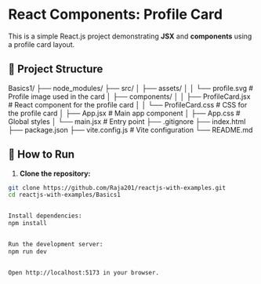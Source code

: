 # React Components: Profile Card

This is a simple React.js project demonstrating **JSX** and **components** using a profile card layout.



## 📁 Project Structure

Basics1/
├── node_modules/
├── src/
│ ├── assets/
│ │ └── profile.svg # Profile image used in the card
│ ├── components/
│ │ ├── ProfileCard.jsx # React component for the profile card
│ │ └── ProfileCard.css # CSS for the profile card
│ ├── App.jsx # Main app component
│ ├── App.css # Global styles
│ └── main.jsx # Entry point
├── .gitignore
├── index.html
├── package.json
├── vite.config.js # Vite configuration
└── README.md


## 🚀 How to Run

1. **Clone the repository:**

```bash
git clone https://github.com/Raja201/reactjs-with-examples.git
cd reactjs-with-examples/Basics1


Install dependencies:
npm install


Run the development server:
npm run dev


Open http://localhost:5173 in your browser.

